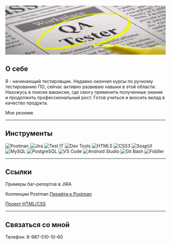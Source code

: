 ![Header](https://github.com/helg1985/helg1985/blob/main/assets/original1.jpg)

## О себе
Я - начинающий тестировщик. Недавно окончил курсы по ручному тестированию ПО, сейчас активно развиваю навыки в этой области. Нахожусь в поиске вакансии, где смогу применить полученные знания и продолжить профессиональный рост. Готов учиться и вносить вклад в качество продукта.

Мое резюме

---

## Инструменты

![Postman](https://img.shields.io/badge/Postman-FF6C37?style=for-the-badge&logo=postman&logoColor=white)
![Jira](https://img.shields.io/badge/Jira-0052CC?style=for-the-badge&logo=jira&logoColor=white)
![Test IT](https://img.shields.io/badge/Test_IT-2C2F33?style=for-the-badge&logo=testlio&logoColor=white)
![Dev Tools](https://img.shields.io/badge/Dev_Tools-4285F4?style=for-the-badge&logo=google-chrome&logoColor=white)
![HTML5](https://img.shields.io/badge/HTML5-E34F26?style=for-the-badge&logo=html5&logoColor=white)
![CSS3](https://img.shields.io/badge/CSS3-1572B6?style=for-the-badge&logo=css3&logoColor=white)
![SoapUI](https://img.shields.io/badge/SoapUI-5C5C5C?style=for-the-badge&logo=postman&logoColor=white)
![MySQL](https://img.shields.io/badge/MySQL-4479A1?style=for-the-badge&logo=mysql&logoColor=white)
![PostgreSQL](https://img.shields.io/badge/PostgreSQL-4169E1?style=for-the-badge&logo=postgresql&logoColor=white)
![VS Code](https://img.shields.io/badge/VS_Code-007ACC?style=for-the-badge&logo=visual-studio-code&logoColor=white)
![Android Studio](https://img.shields.io/badge/Android_Studio-3DDC84?style=for-the-badge&logo=android-studio&logoColor=white)
![Git Bash](https://img.shields.io/badge/Git_Bash-F05032?style=for-the-badge&logo=git&logoColor=white)
![Fiddler](https://img.shields.io/badge/Fiddler-8CC4D9?style=for-the-badge&logo=telerik&logoColor=black)

---

## Ссылки

Примеры баг-репортов в JIRA

Коллекции Postman [Перейти к Postman](https://www.postman.com/helg1985/workspace/public-workspace)

[Проект HTML/CSS](https://helg1985.github.io/my_website)  

---

## Связаться со мной

Телефон: 8-987-510-10-60
